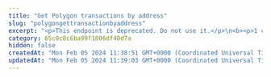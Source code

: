 ```yaml
---
title: "Get Polygon transactions by address"
slug: "polygongettransactionbyaddress"
excerpt: "<p>This endpoint is deprecated. Do not use it.</p>\n<b><p>1 credit per API call</p></b>\n<p>Get Polygon transactions by address. This includes incoming and outgoing transactions for the address.</p>"
category: 65c0c8c6ba99f1006df40d7a
hidden: false
createdAt: "Mon Feb 05 2024 11:38:51 GMT+0000 (Coordinated Universal Time)"
updatedAt: "Mon Feb 05 2024 11:39:03 GMT+0000 (Coordinated Universal Time)"
---
```

